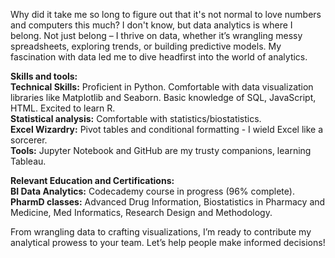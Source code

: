 Why did it take me so long to figure out that it's not normal to love numbers and computers this much? I don't know, but data analytics is where I belong. Not just belong – I thrive on data, whether it’s wrangling messy spreadsheets, exploring trends, or building predictive models. My fascination with data led me to dive headfirst into the world of analytics.

**Skills and tools:**\
**Technical Skills:** Proficient in Python. Comfortable with data visualization libraries like Matplotlib and Seaborn. Basic knowledge of SQL, JavaScript, HTML. Excited to learn R.\
**Statistical analysis:** Comfortable with statistics/biostatistics.\
**Excel Wizardry:** Pivot tables and conditional formatting - I wield Excel like a sorcerer.\
**Tools:** Jupyter Notebook and GitHub are my trusty companions, learning Tableau.

**Relevant Education and Certifications:**\
**BI Data Analytics:** Codecademy course in progress (96% complete).\
**PharmD classes:** Advanced Drug Information, Biostatistics in Pharmacy and Medicine, Med Informatics, Research Design and Methodology.

From wrangling data to crafting visualizations, I’m ready to contribute my analytical prowess to your team. Let’s help people make informed decisions!

<!---
BitsAndGravy/BitsAndGravy is a ✨ special ✨ repository because its `README.md` (this file) appears on your GitHub profile.
You can click the Preview link to take a look at your changes.
--->
